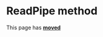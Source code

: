 # ReadPipe method

This page has [**moved**](https://lib-docs.delphidabbler.com/IOUtils/1/API/TPJPipeFilter-ReadPipe)